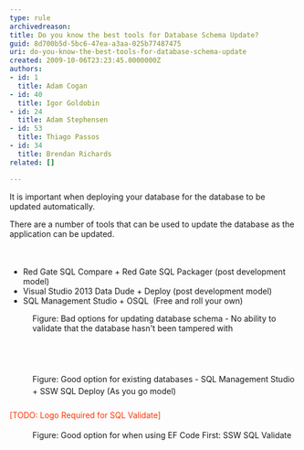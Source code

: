 ```yaml
---
type: rule
archivedreason: 
title: Do you know the best tools for Database Schema Update?
guid: 8d700b5d-5bc6-47ea-a3aa-025b77487475
uri: do-you-know-the-best-tools-for-database-schema-update
created: 2009-10-06T23:23:45.0000000Z
authors:
- id: 1
  title: Adam Cogan
- id: 40
  title: Igor Goldobin
- id: 24
  title: Adam Stephensen
- id: 53
  title: Thiago Passos
- id: 34
  title: Brendan Richards
related: []

---
```



<p class="ssw15-rteElement-P">​It is important when deploying your database for the database to be updated automatically.<br></p><p class="ssw15-rteElement-P">There are a number of tools that can be used to update the database as the application can be updated.</p><div><span style="line-height&#58;21px;"><br></span></div><ul><li>Red Gate SQL Compare + Red Gate SQL Packager (post development model)<br></li><li>Visual Studio 2013​&#160;Data Dude + Deploy&#160;(post development model)<br></li><li>SQL Management Studio + OSQL&#160; (Free and roll your own)​<br></li></ul><dd class="ssw15-rteElement-FigureBad">​Figure&#58; Bad options for updating database schema​ - No ability to validate that the database hasn't been tampered with​<br></dd><div><span style="line-height&#58;21px;"><br></span></div><span style="line-height&#58;21px;"><p><img src="http&#58;//sqldeploy.com/images/SQLDeploy_logo.png" alt="" style="margin&#58;5px;" />&#160;</p><dd class="ssw15-rteElement-FigureGood">​Figure&#58; Good option for existing databases -&#160;<span style="line-height&#58;21px;">​SQL Management Studio + SSW SQL Deploy (As you go model)</span>​</dd><div><br></div><div><span style="color&#58;#ff3300;">[TODO&#58; Logo Required for SQL Validate]</span></div><p></p><dd class="ssw15-rteElement-FigureGood">​Figure&#58; Good option for when using EF&#160;Code First&#58;&#160;SSW SQL Validate<br></dd><p></p></span>

<br><excerpt class='endintro'></excerpt><br>




